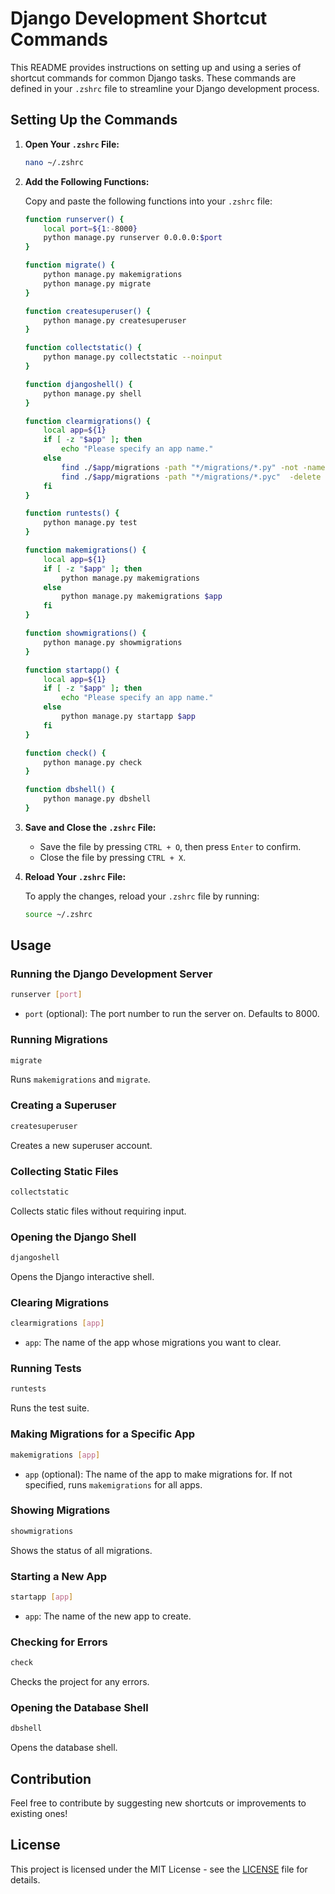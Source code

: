 
# Django Development Shortcut Commands

This README provides instructions on setting up and using a series of shortcut commands for common Django tasks. These commands are defined in your `.zshrc` file to streamline your Django development process.

## Setting Up the Commands

1. **Open Your `.zshrc` File:**

   ```bash
   nano ~/.zshrc
   ```

2. **Add the Following Functions:**

   Copy and paste the following functions into your `.zshrc` file:

   ```bash
   function runserver() {
       local port=${1:-8000}
       python manage.py runserver 0.0.0.0:$port
   }

   function migrate() {
       python manage.py makemigrations
       python manage.py migrate
   }

   function createsuperuser() {
       python manage.py createsuperuser
   }

   function collectstatic() {
       python manage.py collectstatic --noinput
   }

   function djangoshell() {
       python manage.py shell
   }

   function clearmigrations() {
       local app=${1}
       if [ -z "$app" ]; then
           echo "Please specify an app name."
       else
           find ./$app/migrations -path "*/migrations/*.py" -not -name "__init__.py" -delete
           find ./$app/migrations -path "*/migrations/*.pyc"  -delete
       fi
   }

   function runtests() {
       python manage.py test
   }

   function makemigrations() {
       local app=${1}
       if [ -z "$app" ]; then
           python manage.py makemigrations
       else
           python manage.py makemigrations $app
       fi
   }

   function showmigrations() {
       python manage.py showmigrations
   }

   function startapp() {
       local app=${1}
       if [ -z "$app" ]; then
           echo "Please specify an app name."
       else
           python manage.py startapp $app
       fi
   }

   function check() {
       python manage.py check
   }

   function dbshell() {
       python manage.py dbshell
   }
   ```

3. **Save and Close the `.zshrc` File:**

   - Save the file by pressing `CTRL + O`, then press `Enter` to confirm.
   - Close the file by pressing `CTRL + X`.

4. **Reload Your `.zshrc` File:**

   To apply the changes, reload your `.zshrc` file by running:

   ```bash
   source ~/.zshrc
   ```

## Usage

### Running the Django Development Server

```bash
runserver [port]
```
- `port` (optional): The port number to run the server on. Defaults to 8000.

### Running Migrations

```bash
migrate
```
Runs `makemigrations` and `migrate`.

### Creating a Superuser

```bash
createsuperuser
```
Creates a new superuser account.

### Collecting Static Files

```bash
collectstatic
```
Collects static files without requiring input.

### Opening the Django Shell

```bash
djangoshell
```
Opens the Django interactive shell.

### Clearing Migrations

```bash
clearmigrations [app]
```
- `app`: The name of the app whose migrations you want to clear.

### Running Tests

```bash
runtests
```
Runs the test suite.

### Making Migrations for a Specific App

```bash
makemigrations [app]
```
- `app` (optional): The name of the app to make migrations for. If not specified, runs `makemigrations` for all apps.

### Showing Migrations

```bash
showmigrations
```
Shows the status of all migrations.

### Starting a New App

```bash
startapp [app]
```
- `app`: The name of the new app to create.

### Checking for Errors

```bash
check
```
Checks the project for any errors.

### Opening the Database Shell

```bash
dbshell
```
Opens the database shell.

## Contribution

Feel free to contribute by suggesting new shortcuts or improvements to existing ones!

## License

This project is licensed under the MIT License - see the [LICENSE](LICENSE) file for details.
